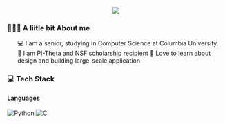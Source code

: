 
<p align="center">
  <img src="https://capsule-render.vercel.app/api?text=Hi%20There👋%I%20am%20Sumya👸&fontSize=40&animation=fadeIn&type=waving&color=gradient&height=100" />
</p>
<!-- - 🌱 I’m currently learning ...
- 👯 I’m looking to collaborate on ...
- 🤔 I’m looking for help with ...
- 💬 Ask me about ...
- 📫 How to reach me: ...
- 😄 Pronouns: ...
- ⚡ Fun fact: ...
-->
<div>
  <h3>  👨🏻‍💻 A liitle bit About me</h3>
  <ul>
     💻 I am a senior, studying in Computer Science at Columbia University.<br>
     🌟 I am PI-Theta and NSF scholarship recipient
     🤖 Love to learn about design and building large-scale application
  </ul>
  <h3> 💻 Tech Stack</h3>
  
  #### Languages
![Python](https://camo.githubusercontent.com/7824e03d0cd79f85b8b451bb1dea72245d8ecbf39275389ac2df0a3ee9eb5a55/68747470733a2f2f696d672e736869656c64732e696f2f62616467652f707974686f6e2d2532333337373641422e7376673f7374796c653d666f722d7468652d6261646765266c6f676f3d707974686f6e266c6f676f436f6c6f723d7768697465) ![C](https://camo.githubusercontent.com/1bfef5ecde33e0d269c309829ae79939861e08cceda91f473119f596419a113b/68747470733a2f2f696d672e736869656c64732e696f2f62616467652f432d3030353939433f7374796c653d666f722d7468652d6261646765266c6f676f3d63266c6f676f436f6c6f723d7768697465)
 </div>

